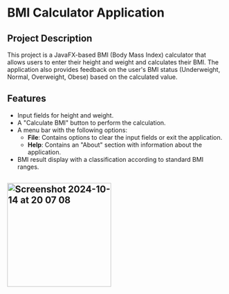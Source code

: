 # BMI Calculator Application

## Project Description
This project is a JavaFX-based BMI (Body Mass Index) calculator that allows users to enter their height and weight and calculates their BMI. The application also provides feedback on the user's BMI status (Underweight, Normal, Overweight, Obese) based on the calculated value.

## Features
- Input fields for height and weight.
- A "Calculate BMI" button to perform the calculation.
- A menu bar with the following options:
  - **File**: Contains options to clear the input fields or exit the application.
  - **Help**: Contains an "About" section with information about the application.
- BMI result display with a classification according to standard BMI ranges.


## <img width="240" alt="Screenshot 2024-10-14 at 20 07 08" src="https://github.com/user-attachments/assets/a1dea57e-5c72-4e8d-969c-e0b425f5f7e7">
